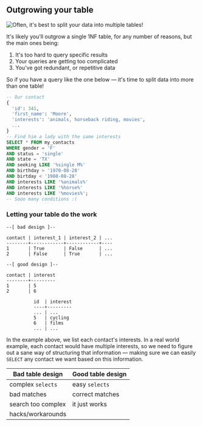 ## Outgrowing your table

![Often, it's best to split your data into multiple tables!](./img/nested-tables.jpg)

It's likely you'll outgrow a single 1NF table, for any number of reasons, but the main ones being:

1. It's too hard to query specific results
2. Your queries are getting too complicated
3. You've got redundant, or repetitive data

So if you have a query like the one below — it's time to split data into more than one table!

```SQL
-- Our contact
{
  'id': 341,
  'first_name': 'Moore',
  'interests': 'animals, horseback riding, movies',
  ...
}
-- Find him a lady with the same interests
SELECT * FROM my_contacts
WHERE gender = 'F'
AND status = 'single'
AND state = 'TX'
AND seeking LIKE '%single M%'
AND birthday > '1970-08-28'
AND birtday < '1980-08-28'
AND interests LIKE '%animals%'
AND interests LIKE '%horse%'
AND interests LIKE '%movies%';
-- Sooo many conditions :(
```




### Letting your table do the work

```text
--[ bad design ]--

contact | interest_1 | interest_2 | ...
--------+------------+------------+----
1       | True       | False      | ...
2       | False      | True       | ...

--[ good design ]--

contact | interest
--------+---------
1       | 5       
2       | 6

          id  | interest
          ----+---------
          ... | ...
          5   | cycling
          6   | films
          ... | ...
```

In the example above, we list each contact's interests. In a real world example, each contact would have multiple interests, so we need to figure out a sane way of structuring that information — making sure we can easily `SELECT` any contact we want based on this information.


Bad table design         | Good table design
-------------------------|------------
complex `selects`        | easy `selects`
bad matches              | correct matches
search too complex       | it just works
hacks/workarounds        |
